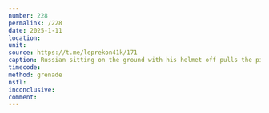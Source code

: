 ```yaml
---
number: 228
permalink: /228
date: 2025-1-11
location: 
unit: 
source: https://t.me/leprekon41k/171
caption: Russian sitting on the ground with his helmet off pulls the pin on his grenade, moves his belly armour out of the way and rolls over it
timecode: 
method: grenade
nsfl: 
inconclusive: 
comment: 
---
```

<script async src="https://telegram.org/js/telegram-widget.js?22" data-telegram-post="leprekon41k/171" data-width="100%" data-userpic="false"></script>